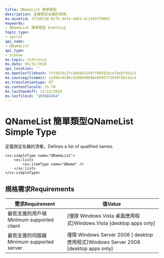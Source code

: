 ```yaml
---
title: QNameList 簡單類型
description: 定義限定名稱的清單。
ms.assetid: 727d87a0-82f5-44fa-a841-4c2445f78063
keywords:
- QNameList 簡單類型 EventLog
topic_type:
- apiref
api_name:
- QNameList
api_type:
- Schema
ms.topic: reference
ms.date: 05/31/2018
api_location: ''
ms.openlocfilehash: ffcb078c2fcddd9b1549ff095820ce19eb7d5a13
ms.sourcegitcommit: a1494c819bc5200050696e66057f1020f5b142cb
ms.translationtype: MT
ms.contentlocale: zh-TW
ms.lasthandoff: 12/12/2020
ms.locfileid: "103685464"
---
```

# <a name="qnamelist-simple-type"></a><span data-ttu-id="1e1bc-104">QNameList 簡單類型</span><span class="sxs-lookup"><span data-stu-id="1e1bc-104">QNameList Simple Type</span></span>

<span data-ttu-id="1e1bc-105">定義限定名稱的清單。</span><span class="sxs-lookup"><span data-stu-id="1e1bc-105">Defines a list of qualified names.</span></span>

``` syntax
<xs:simpleType name="QNameList">
    <xs:list>
        <xs:itemType name="QName" />
    </xs:list>
</xs:simpleType>
```

## <a name="requirements"></a><span data-ttu-id="1e1bc-106">規格需求</span><span class="sxs-lookup"><span data-stu-id="1e1bc-106">Requirements</span></span>



| <span data-ttu-id="1e1bc-107">需求</span><span class="sxs-lookup"><span data-stu-id="1e1bc-107">Requirement</span></span> | <span data-ttu-id="1e1bc-108">值</span><span class="sxs-lookup"><span data-stu-id="1e1bc-108">Value</span></span> |
|-------------------------------------|------------------------------------------------------|
| <span data-ttu-id="1e1bc-109">最低支援的用戶端</span><span class="sxs-lookup"><span data-stu-id="1e1bc-109">Minimum supported client</span></span><br/> | <span data-ttu-id="1e1bc-110">\[僅限 Windows Vista 桌面應用程式\]</span><span class="sxs-lookup"><span data-stu-id="1e1bc-110">Windows Vista \[desktop apps only\]</span></span><br/>       |
| <span data-ttu-id="1e1bc-111">最低支援的伺服器</span><span class="sxs-lookup"><span data-stu-id="1e1bc-111">Minimum supported server</span></span><br/> | <span data-ttu-id="1e1bc-112">僅限 Windows Server 2008 \[ desktop 應用程式\]</span><span class="sxs-lookup"><span data-stu-id="1e1bc-112">Windows Server 2008 \[desktop apps only\]</span></span><br/> |



 

 





